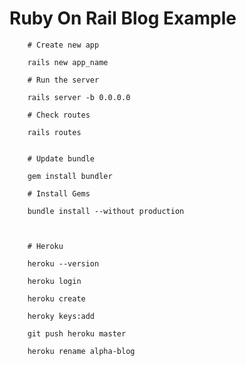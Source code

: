 # Ruby On Rail Blog Example

        # Create new app
        
        rails new app_name
        
        # Run the server
        
        rails server -b 0.0.0.0
        
        # Check routes
        
        rails routes
        
        
        # Update bundle
        
        gem install bundler
        
        # Install Gems
    
        bundle install --without production
        
        
        
        # Heroku 
        
        heroku --version
        
        heroku login
        
        heroku create
        
        heroky keys:add
        
        git push heroku master
        
        heroku rename alpha-blog